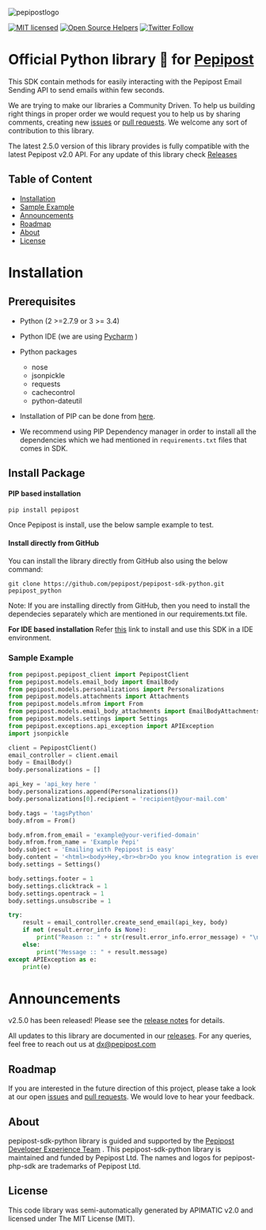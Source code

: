 ![pepipostlogo](https://pepipost.com/wp-content/uploads/2017/07/P_LOGO.png)

[![MIT licensed](https://img.shields.io/badge/license-MIT-blue.svg)](./LICENSE.txt)
[![Open Source Helpers](https://www.codetriage.com/pepipost/pepipost-sdk-python/badges/users.svg)](https://www.codetriage.com/pepipost/pepipost-sdk-python)
[![Twitter Follow](https://img.shields.io/twitter/follow/pepi_post.svg?style=social&label=Follow)](https://twitter.com/pepi_post)

# Official Python library :snake: for [Pepipost](https://pepipost.com)

This SDK contain methods for easily interacting with the Pepipost Email Sending API to send emails within few seconds.

We are trying to make our libraries a Community Driven. To help us building right things in proper order we would request you to help us by sharing comments, creating new [issues](https://github.com/pepipost/pepipost-sdk-python/issues) or [pull requests](https://github.com/pepipost/pepipost-sdk-python/pulls). We welcome any sort of contribution to this library.

The latest 2.5.0 version of this library provides is fully compatible with the latest Pepipost v2.0 API.
For any update of this library check [Releases](https://github.com/pepipost/pepipost-sdk-python/releases)

## Table of Content
* [Installation](#installation)
* [Sample Example](#sample)
* [Announcements](#announcements)
* [Roadmap](#roadmap)
* [About](#about)
* [License](#license)

<a name="installation"></a>
Installation 
============

Prerequisites
-------------
   * Python (2 >=2.7.9 or 3 >= 3.4)
   * Python IDE (we are using [Pycharm](https://www.jetbrains.com/pycharm/download/) )
   * Python packages  
      * nose
      * jsonpickle
      * requests
      * cachecontrol
      * python-dateutil
     
   * Installation of PIP can be done from [here](https://pip.pypa.io/en/stable/installing/). 
   * We recommend using PIP Dependency manager in order to install all the dependencies which we had mentioned in ```requirements.txt``` files that comes in SDK.

Install Package
---------------

#### PIP based installation
   
    pip install pepipost

Once Pepipost is install, use the below sample example to test.
   
#### Install directly from GitHub
You can install the library directly from GitHub also using the below command:
   
    git clone https://github.com/pepipost/pepipost-sdk-python.git pepipost_python

Note: If you are installing directly from GitHub, then you need to install the dependecies separately which are mentioned in our requirements.txt file.

**For IDE based installation**
Refer [this](https://github.com/pepipost/pepipost-sdk-python/blob/master/pyCharm.md) link to install and use this SDK in a IDE environment.   

<a name="sample"></a>
### Sample Example

```python
from pepipost.pepipost_client import PepipostClient
from pepipost.models.email_body import EmailBody
from pepipost.models.personalizations import Personalizations
from pepipost.models.attachments import Attachments
from pepipost.models.mfrom import From
from pepipost.models.email_body_attachments import EmailBodyAttachments
from pepipost.models.settings import Settings
from pepipost.exceptions.api_exception import APIException
import jsonpickle

client = PepipostClient()
email_controller = client.email
body = EmailBody()
body.personalizations = []

api_key = 'api_key here '
body.personalizations.append(Personalizations())
body.personalizations[0].recipient = 'recipient@your-mail.com'

body.tags = 'tagsPython'
body.mfrom = From()

body.mfrom.from_email = 'example@your-verified-domain'
body.mfrom.from_name = 'Example Pepi'
body.subject = 'Emailing with Pepipost is easy'
body.content = '<html><body>Hey,<br><br>Do you know integration is even simpler in Pepipost, <br>with Python <br> Happy Mailing ! <br><br>Pepipost </body></html>'
body.settings = Settings()

body.settings.footer = 1
body.settings.clicktrack = 1
body.settings.opentrack = 1
body.settings.unsubscribe = 1

try:
    result = email_controller.create_send_email(api_key, body)
    if not (result.error_info is None):
        print("Reason :: " + str(result.error_info.error_message) + "\n" + "Message :: " + str(result.message))
    else:
        print("Message :: " + result.message)
except APIException as e:
    print(e)

```

<a name="announcements"></a>
# Announcements

v2.5.0 has been released! Please see the [release notes](https://github.com/pepipost/pepipost-sdk-python/releases/) for details.

All updates to this library are documented in our [releases](https://github.com/pepipost/pepipost-sdk-python/releases). For any queries, feel free to reach out us at dx@pepipost.com

<a name="roadmap"></a>
## Roadmap

If you are interested in the future direction of this project, please take a look at our open [issues](https://github.com/pepipost/pepipost-sdk-python/issues) and [pull requests](https://github.com/pepipost/pepipost-sdk-python/pulls). We would love to hear your feedback.

<a name="about"></a>
## About
pepipost-sdk-python library is guided and supported by the [Pepipost Developer Experience Team](https://github.com/orgs/pepipost/teams/pepis/members) .
This pepipost-sdk-python library is maintained and funded by Pepipost Ltd. The names and logos for pepipost-php-sdk are trademarks of Pepipost Ltd.

<a name="license"></a>
## License
This code library was semi-automatically generated by APIMATIC v2.0 and licensed under The MIT License (MIT). 
